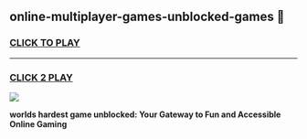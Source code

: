 
## online-multiplayer-games-unblocked-games 👋
<h3>
<a href="https://premium.freeplayer.one?title=online-multiplayer-games-unblocked-games&ref=14F">CLICK TO PLAY</a></h3>
<hr>

<h3>
<a href="https://premium.freeplayer.one?title=online-multiplayer-games-unblocked-games&ref=14F">CLICK 2 PLAY</a>
  
</h3>

<a href="https://premium.freeplayer.one?title=online-multiplayer-games-unblocked-games&ref=12F/"><img src="https://clearcache.store/games.png"></a>


**worlds hardest game unblocked: Your Gateway to Fun and Accessible Online Gaming**
